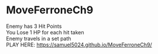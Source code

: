 # MoveFerroneCh9
Enemy has 3 Hit Points  
You Lose 1 HP for each hit taken  
Enemy travels in a set path  
PLAY HERE: https://samuel5024.github.io/MoveFerroneCh9/
 
